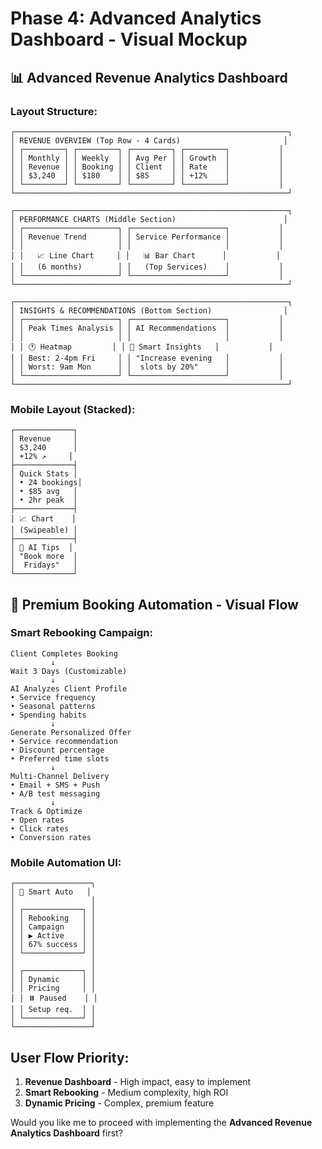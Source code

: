 # Phase 4: Advanced Analytics Dashboard - Visual Mockup

## 📊 Advanced Revenue Analytics Dashboard

### Layout Structure:
```
┌─────────────────────────────────────────────────────────────┐
│ REVENUE OVERVIEW (Top Row - 4 Cards)                       │
│ ┌─────────┐ ┌─────────┐ ┌─────────┐ ┌─────────┐           │
│ │ Monthly │ │ Weekly  │ │ Avg Per │ │ Growth  │           │
│ │ Revenue │ │ Booking │ │ Client  │ │ Rate    │           │
│ │ $3,240  │ │ $180    │ │ $85     │ │ +12%    │           │
│ └─────────┘ └─────────┘ └─────────┘ └─────────┘           │
└─────────────────────────────────────────────────────────────┘

┌─────────────────────────────────────────────────────────────┐
│ PERFORMANCE CHARTS (Middle Section)                        │
│ ┌─────────────────────┐ ┌─────────────────────┐           │
│ │ Revenue Trend       │ │ Service Performance │           │
│ │                     │ │                     │           │
│ │   📈 Line Chart     │ │   📊 Bar Chart      │           │
│ │   (6 months)        │ │   (Top Services)    │           │
│ └─────────────────────┘ └─────────────────────┘           │
└─────────────────────────────────────────────────────────────┘

┌─────────────────────────────────────────────────────────────┐
│ INSIGHTS & RECOMMENDATIONS (Bottom Section)                │
│ ┌─────────────────────┐ ┌─────────────────────┐           │
│ │ Peak Times Analysis │ │ AI Recommendations  │           │
│ │                     │ │                     │           │
│ │ 🕐 Heatmap         │ │ 🤖 Smart Insights   │           │
│ │ Best: 2-4pm Fri     │ │ "Increase evening   │           │
│ │ Worst: 9am Mon      │ │  slots by 20%"      │           │
│ └─────────────────────┘ └─────────────────────┘           │
└─────────────────────────────────────────────────────────────┘
```

### Mobile Layout (Stacked):
```
┌─────────────┐
│ Revenue     │
│ $3,240      │
│ +12% ↗️     │
├─────────────┤
│ Quick Stats │
│ • 24 bookings│
│ • $85 avg   │
│ • 2hr peak  │
├─────────────┤
│ 📈 Chart    │
│ (Swipeable) │
├─────────────┤
│ 🤖 AI Tips  │
│ "Book more  │
│  Fridays"   │
└─────────────┘
```

## 🔄 Premium Booking Automation - Visual Flow

### Smart Rebooking Campaign:
```
Client Completes Booking
         ↓
Wait 3 Days (Customizable)
         ↓
AI Analyzes Client Profile
• Service frequency
• Seasonal patterns  
• Spending habits
         ↓
Generate Personalized Offer
• Service recommendation
• Discount percentage
• Preferred time slots
         ↓
Multi-Channel Delivery
• Email + SMS + Push
• A/B test messaging
         ↓
Track & Optimize
• Open rates
• Click rates  
• Conversion rates
```

### Mobile Automation UI:
```
┌─────────────────┐
│ 🤖 Smart Auto   │
│                 │
│ ┌─────────────┐ │
│ │ Rebooking   │ │
│ │ Campaign    │ │
│ │ ▶️ Active    │ │
│ │ 67% success │ │
│ └─────────────┘ │
│                 │
│ ┌─────────────┐ │
│ │ Dynamic     │ │
│ │ Pricing     │ │
│ │ ⏸️ Paused    │ │
│ │ Setup req.  │ │
│ └─────────────┘ │
└─────────────────┘
```

## User Flow Priority:
1. **Revenue Dashboard** - High impact, easy to implement
2. **Smart Rebooking** - Medium complexity, high ROI
3. **Dynamic Pricing** - Complex, premium feature

Would you like me to proceed with implementing the **Advanced Revenue Analytics Dashboard** first?